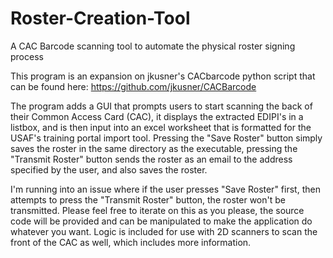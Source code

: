 # Roster-Creation-Tool
A CAC Barcode scanning tool to automate the physical roster signing process

This program is an expansion on jkusner's CACbarcode python script that can be found here: https://github.com/jkusner/CACBarcode

The program adds a GUI that prompts users to start scanning the back of their Common Access Card (CAC), it displays the extracted EDIPI's in a listbox, and is then input into an excel worksheet that is formatted for the USAF's training portal import tool. Pressing the "Save Roster" button simply saves the roster in the same directory as the executable, pressing the "Transmit Roster" button sends the roster as an email to the address specified by the user, and also saves the roster.

I'm running into an issue where if the user presses "Save Roster" first, then attempts to press the "Transmit Roster" button, the roster won't be transmitted. Please feel free to iterate on this as you please, the source code will be provided and can be manipulated to make the application do whatever you want. Logic is included for use with 2D scanners to scan the front of the CAC as well, which includes more information.
